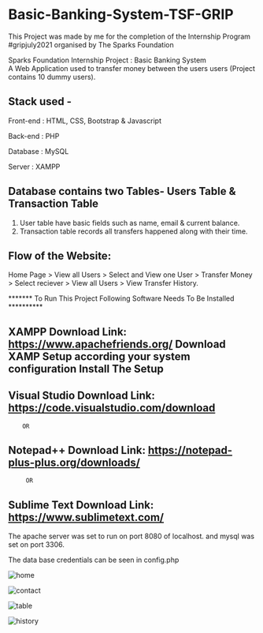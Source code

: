 # Basic-Banking-System-TSF-GRIP
This Project was made by me for the completion of the Internship Program #gripjuly2021 organised by The Sparks Foundation

Sparks Foundation Internship Project : Basic Banking System  
A Web Application used to transfer money between the users users (Project contains 10 dummy users). 


Stack used -
--------------------

Front-end : HTML, CSS, Bootstrap & Javascript 

Back-end : PHP 

Database : MySQL   

Server : XAMPP 

Database contains two Tables- Users Table & Transaction Table 
---------------------------------------------------------------
1. User table have basic fields such as name, email & current balance. 
2. Transaction table records all transfers happened along with their time.  

Flow of the Website:
-------------------------------
Home Page > View all Users > Select and View one User > Transfer Money > Select reciever > View all Users > View Transfer History.
          
              
              
        

*******  To Run This Project Following Software Needs To Be Installed **********

XAMPP Download Link: https://www.apachefriends.org/ Download XAMP Setup according your system configuration Install The Setup
-------------------------------------------------------------------------------------------------------------------------------

Visual Studio Download Link: https://code.visualstudio.com/download
-------------------------------------------------------------------------

        OR
        
Notepad++ Download Link: https://notepad-plus-plus.org/downloads/
-------------------------------------------------------------------------

         OR
Sublime Text Download Link: https://www.sublimetext.com/  
----------------------------------------------------------------

The apache server was set to run on port 8080 of localhost. and mysql was set on port 3306.

The data base credentials can be seen in config.php

![home](https://user-images.githubusercontent.com/77105745/126177059-2b8b98ea-dba7-4803-afb1-1b19d9db7b43.PNG)

![contact](https://user-images.githubusercontent.com/77105745/126176970-07935f1a-7af6-432f-97f2-faf1d89ebc8f.PNG)

![table](https://user-images.githubusercontent.com/77105745/126177123-bd452726-d125-4aa6-85be-d91acd546614.PNG)

![history](https://user-images.githubusercontent.com/77105745/126177178-ffc4262c-7762-4015-9524-ef1943611a6d.PNG)

